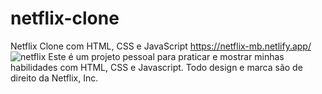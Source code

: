 # netflix-clone
Netflix Clone com HTML, CSS e JavaScript
https://netflix-mb.netlify.app/
![netflix](https://user-images.githubusercontent.com/118431332/206998987-013e2d67-861c-4504-90f2-51ae4fdf7ad2.jpg)
Este é um projeto pessoal para praticar e mostrar minhas habilidades com HTML, CSS e Javascript.
Todo design e marca são de direito da Netflix, Inc.
